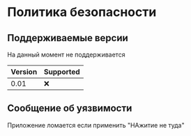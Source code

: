 # Политика безопасности

## Поддерживаемые версии

На данный момент не поддерживается

| Version | Supported          |
| ------- | ------------------ |
| 0.01   | :x:                |

## Сообщение об уязвимости

Приложение ломается если применить "НАжитие не туда"

